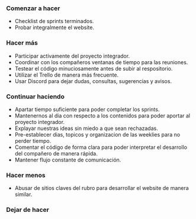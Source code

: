 ### Comenzar a hacer

- Checklist de sprints terminados.
- Probar integralmente el website.

### Hacer más

- Participar activamente del proyecto integrador.
- Coordinar con los compañeros ventanas de tiempo para las reuniones.
- Testear el código minuciosamente antes de subir al respositorio.
- Utilizar el Trello de manera más frecuente.
- Usar Discord para dejar dudas, consultas, sugerencias y avisos.

### Continuar haciendo

- Apartar tiempo suficiente para poder completar los sprints.
- Mantenernos al dia con respecto a los contenidos para poder aportar al proyecto integrador.
- Explayar nuestras ideas sin miedo a que sean rechazadas.
- Pre-establecer dias, topicos y organizacion de las weeklies para no perder tiempo.
- Comentar el código de forma clara para poder interpretar el desarrollo del compañero de manera rápida.
- Mantener flujo constante de comunicación.

### Hacer menos

- Abusar de sitios claves del rubro para desarrollar el website de manera similar.

### Dejar de hacer
